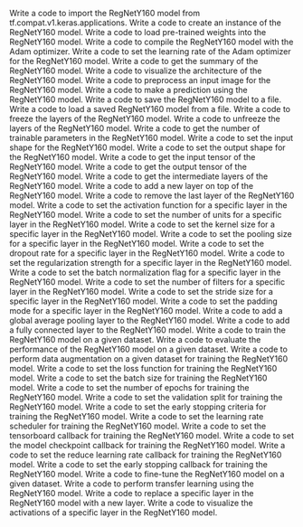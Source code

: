 Write a code to import the RegNetY160 model from tf.compat.v1.keras.applications.
Write a code to create an instance of the RegNetY160 model.
Write a code to load pre-trained weights into the RegNetY160 model.
Write a code to compile the RegNetY160 model with the Adam optimizer.
Write a code to set the learning rate of the Adam optimizer for the RegNetY160 model.
Write a code to get the summary of the RegNetY160 model.
Write a code to visualize the architecture of the RegNetY160 model.
Write a code to preprocess an input image for the RegNetY160 model.
Write a code to make a prediction using the RegNetY160 model.
Write a code to save the RegNetY160 model to a file.
Write a code to load a saved RegNetY160 model from a file.
Write a code to freeze the layers of the RegNetY160 model.
Write a code to unfreeze the layers of the RegNetY160 model.
Write a code to get the number of trainable parameters in the RegNetY160 model.
Write a code to set the input shape for the RegNetY160 model.
Write a code to set the output shape for the RegNetY160 model.
Write a code to get the input tensor of the RegNetY160 model.
Write a code to get the output tensor of the RegNetY160 model.
Write a code to get the intermediate layers of the RegNetY160 model.
Write a code to add a new layer on top of the RegNetY160 model.
Write a code to remove the last layer of the RegNetY160 model.
Write a code to set the activation function for a specific layer in the RegNetY160 model.
Write a code to set the number of units for a specific layer in the RegNetY160 model.
Write a code to set the kernel size for a specific layer in the RegNetY160 model.
Write a code to set the pooling size for a specific layer in the RegNetY160 model.
Write a code to set the dropout rate for a specific layer in the RegNetY160 model.
Write a code to set the regularization strength for a specific layer in the RegNetY160 model.
Write a code to set the batch normalization flag for a specific layer in the RegNetY160 model.
Write a code to set the number of filters for a specific layer in the RegNetY160 model.
Write a code to set the stride size for a specific layer in the RegNetY160 model.
Write a code to set the padding mode for a specific layer in the RegNetY160 model.
Write a code to add a global average pooling layer to the RegNetY160 model.
Write a code to add a fully connected layer to the RegNetY160 model.
Write a code to train the RegNetY160 model on a given dataset.
Write a code to evaluate the performance of the RegNetY160 model on a given dataset.
Write a code to perform data augmentation on a given dataset for training the RegNetY160 model.
Write a code to set the loss function for training the RegNetY160 model.
Write a code to set the batch size for training the RegNetY160 model.
Write a code to set the number of epochs for training the RegNetY160 model.
Write a code to set the validation split for training the RegNetY160 model.
Write a code to set the early stopping criteria for training the RegNetY160 model.
Write a code to set the learning rate scheduler for training the RegNetY160 model.
Write a code to set the tensorboard callback for training the RegNetY160 model.
Write a code to set the model checkpoint callback for training the RegNetY160 model.
Write a code to set the reduce learning rate callback for training the RegNetY160 model.
Write a code to set the early stopping callback for training the RegNetY160 model.
Write a code to fine-tune the RegNetY160 model on a given dataset.
Write a code to perform transfer learning using the RegNetY160 model.
Write a code to replace a specific layer in the RegNetY160 model with a new layer.
Write a code to visualize the activations of a specific layer in the RegNetY160 model.